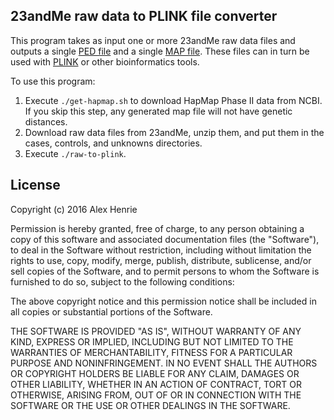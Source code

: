 ## 23andMe raw data to PLINK file converter

This program takes as input one or more 23andMe raw data files and outputs a
single [PED file](http://pngu.mgh.harvard.edu/~purcell/plink/data.shtml#map) and
a single [MAP file](http://pngu.mgh.harvard.edu/~purcell/plink/data.shtml#map).
These files can in turn be used with
[PLINK](http://pngu.mgh.harvard.edu/~purcell/plink/) or other bioinformatics
tools.

To use this program:

1. Execute `./get-hapmap.sh` to download HapMap Phase II data from NCBI. If you
   skip this step, any generated map file will not have genetic distances.
2. Download raw data files from 23andMe, unzip them, and put them in the cases,
   controls, and unknowns directories.
3. Execute `./raw-to-plink`.

## License

Copyright (c) 2016 Alex Henrie

Permission is hereby granted, free of charge, to any person obtaining a copy of
this software and associated documentation files (the "Software"), to deal in
the Software without restriction, including without limitation the rights to
use, copy, modify, merge, publish, distribute, sublicense, and/or sell copies of
the Software, and to permit persons to whom the Software is furnished to do so,
subject to the following conditions:

The above copyright notice and this permission notice shall be included in all
copies or substantial portions of the Software.

THE SOFTWARE IS PROVIDED "AS IS", WITHOUT WARRANTY OF ANY KIND, EXPRESS OR
IMPLIED, INCLUDING BUT NOT LIMITED TO THE WARRANTIES OF MERCHANTABILITY, FITNESS
FOR A PARTICULAR PURPOSE AND NONINFRINGEMENT. IN NO EVENT SHALL THE AUTHORS OR
COPYRIGHT HOLDERS BE LIABLE FOR ANY CLAIM, DAMAGES OR OTHER LIABILITY, WHETHER
IN AN ACTION OF CONTRACT, TORT OR OTHERWISE, ARISING FROM, OUT OF OR IN
CONNECTION WITH THE SOFTWARE OR THE USE OR OTHER DEALINGS IN THE SOFTWARE.
